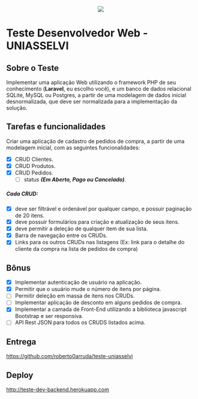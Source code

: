 <p align="center"><img src="https://portal.uniasselvi.com.br/public/img/site/logo.png"></p>

# Teste Desenvolvedor Web - UNIASSELVI

## Sobre o Teste

Implementar uma aplicação Web utilizando o framework PHP de seu conhecimento (**Laravel**, eu escolho você), e um banco de dados relacional SQLite, MySQL ou Postgres, a partir de uma modelagem de dados inicial desnormalizada, que deve ser normalizada para a implementação da solução.

## Tarefas e funcionalidades

Criar uma aplicação de cadastro de pedidos de compra, a partir de uma modelagem inicial, com as seguintes funcionalidades:

- [x] CRUD Clientes.
- [x] CRUD Produtos.
- [x] CRUD Pedidos.
    - [ ] status **_(Em Aberto, Pago ou Cancelado)_**.
##### Cada CRUD:
- [x] deve ser filtrável e ordenável por qualquer campo, e possuir paginação de 20 itens.
- [x] deve possuir formulários para criação e atualização de seus itens.
- [x] deve permitir a deleção de qualquer item de sua lista.
- [x] Barra de navegação entre os CRUDs.
- [x] Links para os outros CRUDs nas listagens (Ex: link para o detalhe do cliente da compra na lista de pedidos de compra)

## Bônus

- [x] Implementar autenticação de usuário na aplicação.
- [x] Permitir que o usuário mude o número de itens por página.
- [ ] Permitir deleção em massa de itens nos CRUDs.
- [ ] Implementar aplicação de desconto em alguns pedidos de compra.
- [x] Implementar a camada de Front-End utilizando a biblioteca javascript Bootstrap e ser responsiva.
- [ ] API Rest JSON para todos os CRUDS listados acima.

## Entrega

https://github.com/roberto0arruda/teste-uniasselvi

## Deploy

http://teste-dev-backend.herokuapp.com